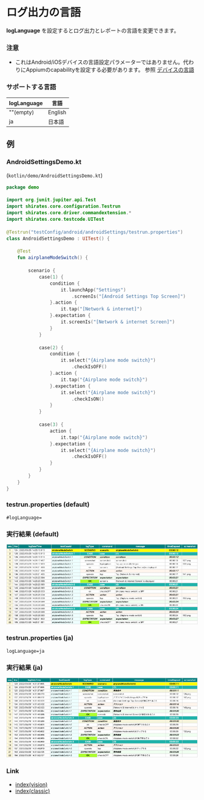 # ログ出力の言語

**logLanguage** を設定するとログ出力とレポートの言語を変更できます。

### 注意

- これはAndroid/iOSデバイスの言語設定パラメーターではありません。代わりにAppiumのcapabilityを設定する必要があります。
  参照 [デバイスの言語](device_language_ja.md)

### サポートする言語

| logLanguage | 言語      |
|:------------|---------|
| ""(empty)   | English |
| ja          | 日本語     |

## 例

### AndroidSettingsDemo.kt

(`kotlin/demo/AndroidSettingsDemo.kt`)

```kotlin
package demo

import org.junit.jupiter.api.Test
import shirates.core.configuration.Testrun
import shirates.core.driver.commandextension.*
import shirates.core.testcode.UITest

@Testrun("testConfig/android/androidSettings/testrun.properties")
class AndroidSettingsDemo : UITest() {

    @Test
    fun airplaneModeSwitch() {

        scenario {
            case(1) {
                condition {
                    it.launchApp("Settings")
                        .screenIs("[Android Settings Top Screen]")
                }.action {
                    it.tap("[Network & internet]")
                }.expectation {
                    it.screenIs("[Network & internet Screen]")
                }
            }

            case(2) {
                condition {
                    it.select("{Airplane mode switch}")
                        .checkIsOFF()
                }.action {
                    it.tap("{Airplane mode switch}")
                }.expectation {
                    it.select("{Airplane mode switch}")
                        .checkIsON()
                }
            }

            case(3) {
                action {
                    it.tap("{Airplane mode switch}")
                }.expectation {
                    it.select("{Airplane mode switch}")
                        .checkIsOFF()
                }
            }
        }
    }
}
```

### testrun.properties (default)

```
#logLanguage=
```

### 実行結果 (default)

![](_images/log_language_en.png)

### testrun.properties (ja)

```
logLanguage=ja
```

### 実行結果 (ja)

![](_images/log_language_jp.png)

### Link

- [index(vision)](../../index_ja.md)
- [index(classic)](../../classic/index_ja.md)

